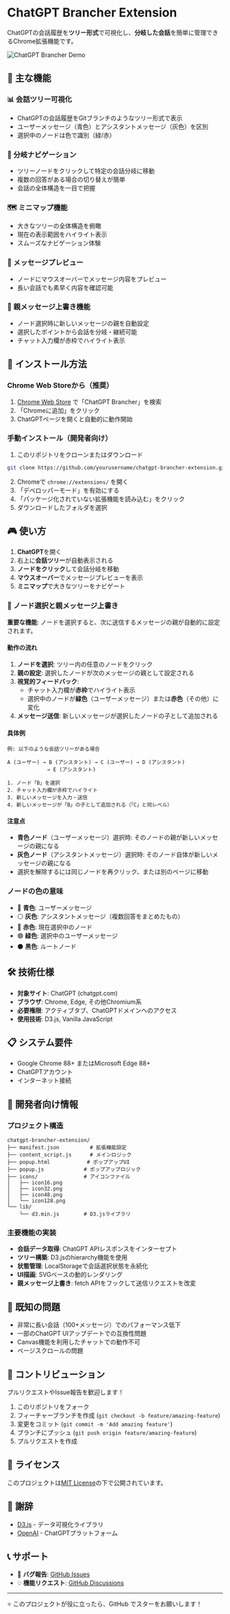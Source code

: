# ChatGPT Brancher Extension

ChatGPTの会話履歴を**ツリー形式**で可視化し、**分岐した会話**を簡単に管理できるChrome拡張機能です。

![ChatGPT Brancher Demo](https://via.placeholder.com/800x400?text=ChatGPT+Brancher+Demo)

## 🌟 主な機能

### 📊 会話ツリー可視化
- ChatGPTの会話履歴をGitブランチのようなツリー形式で表示
- ユーザーメッセージ（青色）とアシスタントメッセージ（灰色）を区別
- 選択中のノードは色で識別（緑/赤）

### 🎯 分岐ナビゲーション
- ツリーノードをクリックして特定の会話分岐に移動
- 複数の回答がある場合の切り替えが簡単
- 会話の全体構造を一目で把握

### 🗺️ ミニマップ機能
- 大きなツリーの全体構造を俯瞰
- 現在の表示範囲をハイライト表示
- スムーズなナビゲーション体験

### 💬 メッセージプレビュー
- ノードにマウスオーバーでメッセージ内容をプレビュー
- 長い会話でも素早く内容を確認可能

### 🔄 親メッセージ上書き機能
- ノード選択時に新しいメッセージの親を自動設定
- 選択したポイントから会話を分岐・継続可能
- チャット入力欄が赤枠でハイライト表示

## 🚀 インストール方法

### Chrome Web Storeから（推奨）
1. [Chrome Web Store](https://chrome.google.com/webstore) で「ChatGPT Brancher」を検索
2. 「Chromeに追加」をクリック
3. ChatGPTページを開くと自動的に動作開始

### 手動インストール（開発者向け）
1. このリポジトリをクローンまたはダウンロード
```bash
git clone https://github.com/yourusername/chatgpt-brancher-extension.git
```

2. Chromeで `chrome://extensions/` を開く
3. 「デベロッパーモード」を有効にする
4. 「パッケージ化されていない拡張機能を読み込む」をクリック
5. ダウンロードしたフォルダを選択

## 🎮 使い方

1. **ChatGPT**を開く
2. 右上に**会話ツリー**が自動表示される
3. **ノードをクリック**して会話分岐を移動
4. **マウスオーバー**でメッセージプレビューを表示
5. **ミニマップ**で大きなツリーをナビゲート

### 📝 ノード選択と親メッセージ上書き

**重要な機能**: ノードを選択すると、次に送信するメッセージの親が自動的に設定されます。

#### 動作の流れ
1. **ノードを選択**: ツリー内の任意のノードをクリック
2. **親の設定**: 選択したノードが次のメッセージの親として設定される
3. **視覚的フィードバック**: 
   - チャット入力欄が**赤枠**でハイライト表示
   - 選択中のノードが**緑色**（ユーザーメッセージ）または**赤色**（その他）に変化
4. **メッセージ送信**: 新しいメッセージが選択したノードの子として追加される

#### 具体例
```
例: 以下のような会話ツリーがある場合

A (ユーザー) → B (アシスタント) → C (ユーザー) → D (アシスタント)
             → E (アシスタント)

1. ノード「B」を選択
2. チャット入力欄が赤枠でハイライト
3. 新しいメッセージを入力・送信
4. 新しいメッセージが「B」の子として追加される（「C」と同レベル）
```

#### 注意点
- **青色ノード**（ユーザーメッセージ）選択時: そのノードの親が新しいメッセージの親になる
- **灰色ノード**（アシスタントメッセージ）選択時: そのノード自体が新しいメッセージの親になる
- 選択を解除するには同じノードを再クリック、または別のページに移動

### ノードの色の意味
- 🔵 **青色**: ユーザーメッセージ
- ⚪ **灰色**: アシスタントメッセージ（複数回答をまとめたもの）
- 🔴 **赤色**: 現在選択中のノード
- 🟢 **緑色**: 選択中のユーザーメッセージ
- ⚫ **黒色**: ルートノード

## 🛠️ 技術仕様

- **対象サイト**: ChatGPT (chatgpt.com)
- **ブラウザ**: Chrome, Edge, その他Chromium系
- **必要権限**: アクティブタブ、ChatGPTドメインへのアクセス
- **使用技術**: D3.js, Vanilla JavaScript

## 📋 システム要件

- Google Chrome 88+ またはMicrosoft Edge 88+
- ChatGPTアカウント
- インターネット接続

## 🔧 開発者向け情報

### プロジェクト構造
```
chatgpt-brancher-extension/
├── manifest.json          # 拡張機能設定
├── content_script.js      # メインロジック
├── popup.html            # ポップアップUI
├── popup.js             # ポップアップロジック
├── icons/               # アイコンファイル
│   ├── icon16.png
│   ├── icon32.png
│   ├── icon48.png
│   └── icon128.png
└── lib/
    └── d3.min.js        # D3.jsライブラリ
```

### 主要機能の実装
- **会話データ取得**: ChatGPT APIレスポンスをインターセプト
- **ツリー構築**: D3.jsのhierarchy機能を使用
- **状態管理**: LocalStorageで会話選択状態を永続化
- **UI描画**: SVGベースの動的レンダリング
- **親メッセージ上書き**: fetch APIをフックして送信リクエストを改変

## 🐛 既知の問題

- 非常に長い会話（100+メッセージ）でのパフォーマンス低下
- 一部のChatGPT UIアップデートでの互換性問題
- Canvas機能を利用したチャットでの動作不可
- ページスクロールの問題

## 🤝 コントリビューション

プルリクエストやIssue報告を歓迎します！

1. このリポジトリをフォーク
2. フィーチャーブランチを作成 (`git checkout -b feature/amazing-feature`)
3. 変更をコミット (`git commit -m 'Add amazing feature'`)
4. ブランチにプッシュ (`git push origin feature/amazing-feature`)
5. プルリクエストを作成

## 📄 ライセンス

このプロジェクトは[MIT License](LICENSE)の下で公開されています。

## 🙏 謝辞

- [D3.js](https://d3js.org/) - データ可視化ライブラリ
- [OpenAI](https://openai.com/) - ChatGPTプラットフォーム

## 📞 サポート

- 🐛 **バグ報告**: [GitHub Issues](https://github.com/ksmkzs/chatgpt-brancher-extension/issues)
- 💡 **機能リクエスト**: [GitHub Discussions](https://github.com/ksmkzs/chatgpt-brancher-extension/discussions)

---

⭐ このプロジェクトが役に立ったら、GitHub でスターをお願いします！

